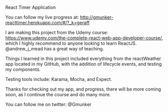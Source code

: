 React Timer Application

You can follow my live progress at: http://gmunker-reacttimer.herokuapp.com/#/?_k=geraff

I am making this project from the Udemy course: https://www.udemy.com/the-complete-react-web-app-developer-course/, which I highly recommend to anyone looking to learn ReactJS. @andrew_j_mead has a great way of teaching.

Things I learned in this project included everything from the reactWeather app located in my GitHub, with the addition of lifecycle events, and testing my components.

Testing tools include: Karama, Mocha, and Expect. 

Thanks for checking out my app, and progress, there will be more coming soon, as I continue the course and do many more.

You can follow me on twitter: @Gmunker